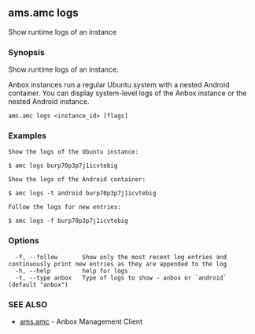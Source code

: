 ## ams.amc logs

Show runtime logs of an instance

### Synopsis

Show runtime logs of an instance.

Anbox instances run a regular Ubuntu system with a nested Android container.
You can display system-level logs of the Anbox instance or the nested Android
instance.

```
ams.amc logs <instance_id> [flags]
```

### Examples

```
Show the logs of the Ubuntu instance:

$ amc logs burp70p3p7j1icvtebig

Show the logs of the Android container:

$ amc logs -t android burp70p3p7j1icvtebig

Follow the logs for new entries:

$ amc logs -f burp70p3p7j1icvtebig

```

### Options

```
  -f, --follow       Show only the most recent log entries and continuously print new entries as they are appended to the log
  -h, --help         help for logs
  -t, --type anbox   Type of logs to show - anbox or `android` (default "anbox")
```

### SEE ALSO

* [ams.amc](ams.amc.md)	 - Anbox Management Client

